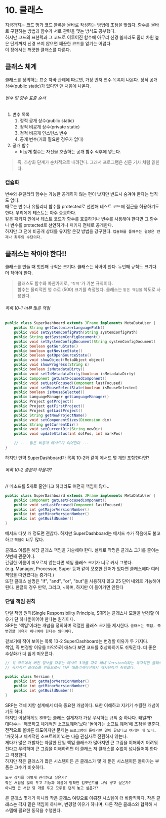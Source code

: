 # 10. 클래스
지금까지는 코드 행과 코드 블록을 올바로 작성하는 방법에 초점을 맞췄다. 함수를 올바로 구현하는 방법과 함수가 서로 관련을 맺는 방식도 공부했다.  
하지만 코드의 표현력과 그 코드로 이루어진 함수에 아무리 신경 쓸지라도 좀더 차원 높은 단계까지 신경 쓰지 않으면 깨끗한 코드를 얻기는 어렵다.  
이 장에서는 깨끗한 클래스를 다룬다.

## 클래스 체계
클래스를 정의하는 표준 자바 관례에 따르면, 가장 먼저 변수 목록이 나온다. 정적 공개 상수(public static)가 있다면 맨 처음에 나온다.  
###### 변수 및 함수 표출 순서
1. 변수 목록
	1. 정적 공개 상수(public static)
	2. 정적 비공개 상수(private static) 
	3. 정적 비공개 인스턴스 변수
	4. 공개 변수(거의 필요한 경우가 없다)
2. 공개 함수
	+ 비공개 함수는 자신을 호출하는 공개 함수 직후에 넣는다.

> 즉, 추상화 단계가 순차적으로 내려간다. 그래서 프로그램은 신문 기사 처럼 읽힌다.

### 캡슐화
변수와 유틸리티 함수는 가능한 공개하지 않는 편이 낫지만 반드시 숨겨야 한다는 법칙도 없다.  
때로는 변수나 유틸리티 함수를 protected로 선언해 테스트 코드에 접근을 허용하기도 한다. 우리에게 테스트는 아주 중요하다.  
같은 패키지 안에서 테스트 코드가 함수를 호출하거나 변수를 사용해야 한다면 그 함수나 변수를 protected로 선언하거나 패키지 전체로 공개한다.  
하지만 그 전에 비공개 상태를 유지할 온갖 방법을 강구한다. `캡슐화를 풀어주는 결정은 언제나 최후의 수단이다.`

## 클래스는 작아야 한다!!
클래스를 만들 때 첫번째 규칙은 크기다. 클래스는 작아야 한다. 두번째 규칙도 크기다. 더 작아야 한다.  
> 클래스도 함수와 마찬가지로, `'작게'`가 기본 규칙이다.  
> 함수는 물리적인 행 수로 (500) 크기를 측정했다. 클래스는 `맡은 책임을` 척도로 사용한다.  

###### 목록 10-1 너무 많은 책임
~~~java
public class SuperDashboard extends JFrame implements MetaDataUser {
	public String getCustomizerLanguagePath()
	public void setSystemConfigPath(String systemConfigPath) 
	public String getSystemConfigDocument()
	public void setSystemConfigDocument(String systemConfigDocument) 
	public boolean getGuruState()
	public boolean getNoviceState()
	public boolean getOpenSourceState()
	public void showObject(MetaObject object) 
	public void showProgress(String s)
	public boolean isMetadataDirty()
	public void setIsMetadataDirty(boolean isMetadataDirty)
	public Component getLastFocusedComponent()
	public void setLastFocused(Component lastFocused)
	public void setMouseSelectState(boolean isMouseSelected) 
	public boolean isMouseSelected()
	public LanguageManager getLanguageManager()
	public Project getProject()
	public Project getFirstProject()
	public Project getLastProject()
	public String getNewProjectName()
	public void setComponentSizes(Dimension dim)
	public String getCurrentDir()
	public void setCurrentDir(String newDir)
	public void updateStatus(int dotPos, int markPos)
	
	// ... 많은 비공개 메서드가 이어진다 ...
}
~~~
하지만 만약 SuperDashboard가 목록 10-2와 같이 메서드 몇 개만 포함한다면?
###### 목록 10-2 충분히 작을까?
// 메소드를 5개로 줄인다고 하더라도 여전히 책임이 많다..
~~~java
public class SuperDashboard extends JFrame implements MetaDataUser {
	public Component getLastFocusedComponent()
	public void setLastFocused(Component lastFocused)
	public int getMajorVersionNumber()
	public int getMinorVersionNumber()
	public int getBuildNumber() 
}
~~~
메서드 다섯 개 정도면 괜찮다. 하지만 SuperDashboard는 메서드 수가 작음에도 불고하고 `책임이` 너무 많다.  

클래스 이름은 해당 클래스 책임을 기술해야 한다. 실제로 작명은 클래스 크기를 줄이는 첫번째 관문이다.  
간결한 이름이 떠오르지 않는다면 책임 클래스 크기가 너무 커서 그렇다.  
(e.g. Manager, Processor, Super 등과 같이 모호한 단어가 있다면 클래스에다 여러 책임을 떠안겼다는 증거다.)  
또한 클래스 설명은 "if", "and", "or", "but"을 사용하지 않고 25 단어 내외로 가능해야된다. 한글의 경우 만약, 그리고, ~하며, 하지만 이 들어가면 안된다

### 단일 책임 원칙
단일 책임 원칙(Single Responsibility Principle, SRP)는 클래스나 모듈을 변경할 이유가 단 하나뿐이어야 한다는 원칙이다.  
SRP는 '책임'이라는 개념을 정의하며 적절한 클래스 크기를 제시한다. `클래스는 책임, 즉 변경할 이유가 하나여야 한다는 의미이다.`

겉보기에 작아 보이는 목록 10-2 SuperDashboard는 변경할 이유가 두 가지다.   
책임, 즉 변경할 이유를 파악하려 애쓰다 보면 코드를 추상화하기도 쉬워진다. 더 좋은 추상화가 더 쉽게 떠오른다.  
~~~java
// 위 코드에서 버전 정보를 다루는 메서드 3개를 따로 빼내 Version이라는 독자적인 클래스를 만든다.
// 독자적인 클래스를 만듦으로써 다른 애플리케이션에서 재사용하기 쉬워졌다.

public class Version {
	public int getMajorVersionNumber() 
	public int getMinorVersionNumber() 
	public int getBuildNumber()
}
~~~
SRP는 객체 지향 설계에서 더욱 중요한 개념이다. 또한 이해하고 지키기 수월한 개념이기도 하다.  
하지만 이상하게도 SRP는 클래스 설계자가 가장 무시하는 규칙 중 하나다. 왜일까?  
대다수는 '깨끗하고 체계적인 소프트웨어'보다 '돌아가는 소프트 웨어'에 초점을 맞춘다. 전적으로 올바른 태도이지만 문제는 `프로그램이 돌아가면 일이 끝났다고 여기는 데 있다.`  
'깨끗하고 체계적인 소프트웨어'라는 다음 관심사로 전환하지 않는다.  
게다가 많은 개발자는 자잘한 단일 책임 클래스가 많아지면 큰 그림을 이해하기 어려워진다고 우려하며 큰 그림을 이해하려면 이 클래스 저 클래스를 수없이 넘나들어야 한다고 걱정한다.  
하지만 작은 클래스가 많은 시스템이든 큰 클래스가 몇 개 뿐인 시스템이든 돌아가는 부품은 그수가 비슷하다.  
~~~
도구 상자를 어떻게 관리하고 싶은가?
작은 서랍을 많이 두고 기능과 이름이 명확한 컴포넌트를 나눠 넣고 싶은가?
아니면 큰 서랍 몇 개를 두고 모두를 던져 놓고 싶은가?
~~~
큰 클래스 몇개가 아니라 작은 클래스 여럿으로 이뤄진 시스템이 더 바람직하다.
작은 클래스는 각자 맡은 책임이 하나며, 변경할 이유가 하나며, 다른 작은 클래스와 협력해
시스템에 필요한 동작을 수행한다.